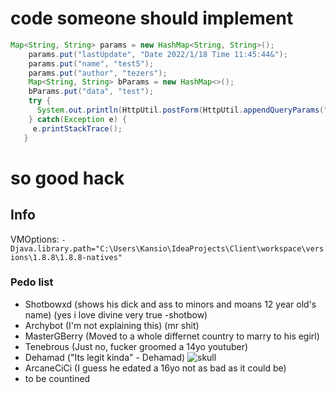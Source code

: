 # code someone should implement
```java
Map<String, String> params = new HashMap<String, String>();
    params.put("lastUpdate", "Date 2022/1/18 Time 11:45:44&");
    params.put("name", "test5");
    params.put("author", "tezers");
    Map<String, String> bParams = new HashMap<>();
    bParams.put("data", "test");
    try { 
      System.out.println(HttpUtil.postForm(HttpUtil.appendQueryParams("https://sleekapi.realreset.repl.co/api/verifiedconfig", params), bParams, null));
    } catch(Exception e) {
     e.printStackTrace();
   }
```

# so good hack
## Info
VMOptions: `-Djava.library.path="C:\Users\Kansio\IdeaProjects\Client\workspace\versions\1.8.8\1.8.8-natives"`
### Pedo list  
- Shotbowxd (shows his dick and ass to minors and moans 12 year old's name) (yes i love divine very true -shotbow)
- Archybot (I'm not explaining this) (mr shit)
- MasterGBerry (Moved to a whole differnet country to marry to his egirl)
- Tenebrous (Just no, fucker groomed a 14yo youtuber)
- Dehamad ("Its legit kinda" - Dehamad) ![skull](https://emojipedia-us.s3.dualstack.us-west-1.amazonaws.com/thumbs/120/twitter/282/skull_1f480.png)
- ArcaneCiCi (I guess he edated a 16yo not as bad as it could be)
- to be countined

